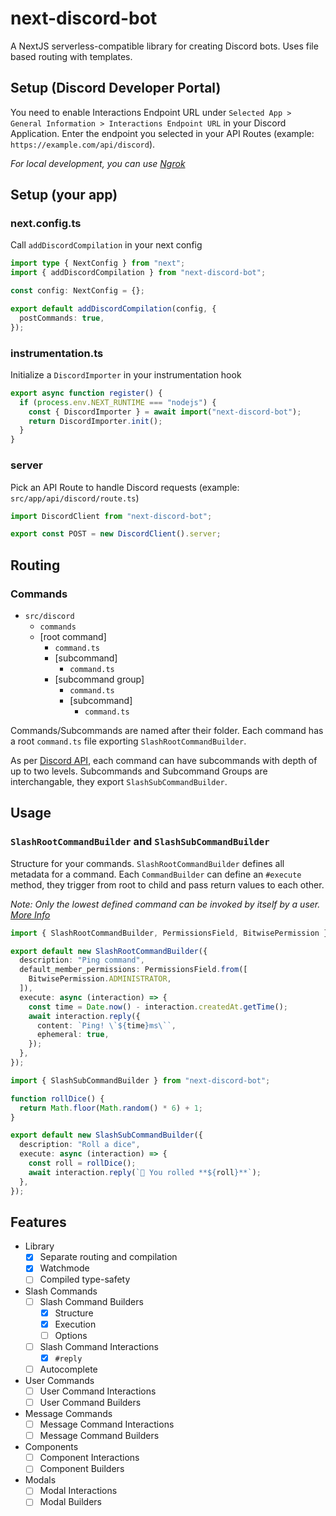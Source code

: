 # next-discord-bot

A NextJS serverless-compatible library for creating Discord bots.
Uses file based routing with templates.

## Setup (Discord Developer Portal)

You need to enable Interactions Endpoint URL under `Selected App > General Information > Interactions Endpoint URL` in your Discord Application. Enter the endpoint you selected in your API Routes (example: `https://example.com/api/discord`).

*For local development, you can use [Ngrok](https://ngrok.com/)*

## Setup (your app)

### next.config.ts
Call `addDiscordCompilation` in your next config
```ts
import type { NextConfig } from "next";
import { addDiscordCompilation } from "next-discord-bot";

const config: NextConfig = {};

export default addDiscordCompilation(config, {
  postCommands: true,
});
```

### instrumentation.ts
Initialize a `DiscordImporter` in your instrumentation hook
```ts
export async function register() {
  if (process.env.NEXT_RUNTIME === "nodejs") {
    const { DiscordImporter } = await import("next-discord-bot");
    return DiscordImporter.init();
  }
}
```

### server
Pick an API Route to handle Discord requests (example: `src/app/api/discord/route.ts`)
```ts
import DiscordClient from "next-discord-bot";

export const POST = new DiscordClient().server;
```

## Routing

### Commands

- `src/discord`
  - `commands`
  - [root command]
    - `command.ts`
    - [subcommand]
      - `command.ts`
    - [subcommand group]
      - `command.ts`
      - [subcommand]
        - `command.ts`

Commands/Subcommands are named after their folder.
Each command has a root `command.ts` file exporting `SlashRootCommandBuilder`.

As per [Discord API](SlashRootCommandBuilder), each command can have subcommands with depth of up to two levels. Subcommands and Subcommand Groups are interchangable, they export `SlashSubCommandBuilder`.

## Usage

### `SlashRootCommandBuilder` and `SlashSubCommandBuilder`

Structure for your commands. `SlashRootCommandBuilder` defines all metadata for a command.
Each `CommandBuilder` can define an `#execute` method, they trigger from root to child and pass return values to each other.

*Note: Only the lowest defined command can be invoked by itself by a user. [More Info](https://discord.com/developers/docs/interactions/application-commands#subcommands-and-subcommand-groups)*

```ts
import { SlashRootCommandBuilder, PermissionsField, BitwisePermission } from "next-discord-bot";

export default new SlashRootCommandBuilder({
  description: "Ping command",
  default_member_permissions: PermissionsField.from([
    BitwisePermission.ADMINISTRATOR,
  ]),
  execute: async (interaction) => {
    const time = Date.now() - interaction.createdAt.getTime();
    await interaction.reply({
      content: `Ping! \`${time}ms\``,
      ephemeral: true,
    });
  },
});
```

```ts
import { SlashSubCommandBuilder } from "next-discord-bot";

function rollDice() {
  return Math.floor(Math.random() * 6) + 1;
}

export default new SlashSubCommandBuilder({
  description: "Roll a dice",
  execute: async (interaction) => {
    const roll = rollDice();
    await interaction.reply(`🎲 You rolled **${roll}**`);
  },
});

```

## Features

- Library
  - [x] Separate routing and compilation
  - [x] Watchmode
  - [ ] Compiled type-safety
- Slash Commands
  - [ ] Slash Command Builders
    - [x] Structure
    - [x] Execution
    - [ ] Options
  - [ ] Slash Command Interactions
    - [x] `#reply`
  - [ ] Autocomplete
- User Commands
  - [ ] User Command Interactions
  - [ ] User Command Builders
- Message Commands
  - [ ] Message Command Interactions
  - [ ] Message Command Builders
- Components
  - [ ] Component Interactions
  - [ ] Component Builders
- Modals
  - [ ] Modal Interactions
  - [ ] Modal Builders